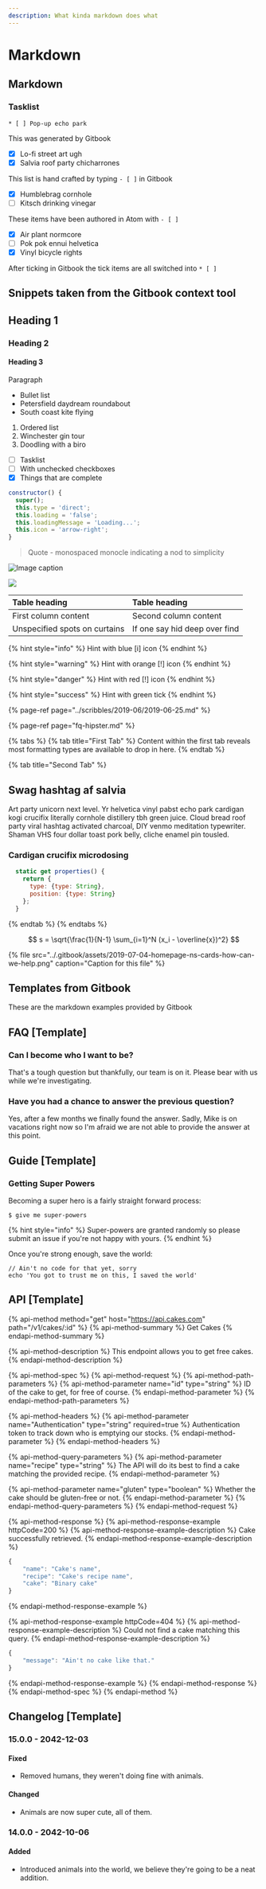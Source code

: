 ```yaml
---
description: What kinda markdown does what
---
```


# Markdown

## Markdown

### Tasklist

`* [ ] Pop-up echo park`

This was generated by Gitbook

* [x] Lo-fi street art ugh
* [x] Salvia roof party chicharrones

This list is hand crafted by typing `- [ ]` in Gitbook

* [x] Humblebrag cornhole
* [ ] Kitsch drinking vinegar

These items have been authored in Atom with `- [ ]`

* [x] Air plant normcore
* [ ] Pok pok ennui helvetica
* [x] Vinyl bicycle rights

After ticking in Gitbook the tick items are all switched into `* [ ]`

## Snippets taken from the Gitbook context tool

## Heading 1

### Heading 2

#### Heading 3

Paragraph

* Bullet list
* Petersfield daydream roundabout
* South coast kite flying

1. Ordered list
2. Winchester gin tour
3. Doodling with a biro

* [ ] Tasklist
* [ ] With unchecked checkboxes
* [x] Things that are complete

```javascript
constructor() {
  super();
  this.type = 'direct';
  this.loading = 'false';
  this.loadingMessage = 'Loading...';
  this.icon = 'arrow-right';
}
```

> Quote - monospaced monocle indicating a nod to simplicity

![Image caption](../.gitbook/assets/image%20%282%29.png)

![](https://andijcdn.sirv.com/nds/testcard-16x9.png?w=320)

| Table heading | Table heading |
| :--- | :--- |
| First column content | Second column content |
| Unspecified spots on curtains | If one say hid deep over find |

{% hint style="info" %}
Hint with blue \[i\] icon
{% endhint %}

{% hint style="warning" %}
Hint with orange \[!\] icon
{% endhint %}

{% hint style="danger" %}
Hint with red \[!\] icon
{% endhint %}

{% hint style="success" %}
Hint with green tick
{% endhint %}

{% page-ref page="../scribbles/2019-06/2019-06-25.md" %}

{% page-ref page="fq-hipster.md" %}

{% tabs %}
{% tab title="First Tab" %}
Content within the first tab reveals most formatting types are available to drop in here.
{% endtab %}

{% tab title="Second Tab" %}
## Swag hashtag af salvia

Art party unicorn next level. Yr helvetica vinyl pabst echo park cardigan kogi crucifix literally cornhole distillery tbh green juice. Cloud bread roof party viral hashtag activated charcoal, DIY venmo meditation typewriter. Shaman VHS four dollar toast pork belly, cliche enamel pin tousled.

### Cardigan crucifix microdosing

```javascript
  static get properties() {
    return {
      type: {type: String},
      position: {type: String}
    };
  }
```
{% endtab %}
{% endtabs %}

$$
s = \sqrt{\frac{1}{N-1} \sum_{i=1}^N (x_i - \overline{x})^2}
$$

{% file src="../.gitbook/assets/2019-07-04-homepage-ns-cards-how-can-we-help.png" caption="Caption for this file" %}


## Templates from Gitbook

These are the markdown examples provided by Gitbook

## FAQ \[Template\]

### Can I become who I want to be?

That's a tough question but thankfully, our team is on it. Please bear with us while we're investigating.

### Have you had a chance to answer the previous question?

Yes, after a few months we finally found the answer. Sadly, Mike is on vacations right now so I'm afraid we are not able to provide the answer at this point.

## Guide \[Template\]

### Getting Super Powers

Becoming a super hero is a fairly straight forward process:

```text
$ give me super-powers
```

{% hint style="info" %}
Super-powers are granted randomly so please submit an issue if you're not happy with yours.
{% endhint %}

Once you're strong enough, save the world:

```text
// Ain't no code for that yet, sorry
echo 'You got to trust me on this, I saved the world'
```

## API \[Template\]

{% api-method method="get" host="https://api.cakes.com" path="/v1/cakes/:id" %}
{% api-method-summary %}
Get Cakes
{% endapi-method-summary %}

{% api-method-description %}
This endpoint allows you to get free cakes.
{% endapi-method-description %}

{% api-method-spec %}
{% api-method-request %}
{% api-method-path-parameters %}
{% api-method-parameter name="id" type="string" %}
ID of the cake to get, for free of course.
{% endapi-method-parameter %}
{% endapi-method-path-parameters %}

{% api-method-headers %}
{% api-method-parameter name="Authentication" type="string" required=true %}
Authentication token to track down who is emptying our stocks.
{% endapi-method-parameter %}
{% endapi-method-headers %}

{% api-method-query-parameters %}
{% api-method-parameter name="recipe" type="string" %}
The API will do its best to find a cake matching the provided recipe.
{% endapi-method-parameter %}

{% api-method-parameter name="gluten" type="boolean" %}
Whether the cake should be gluten-free or not.
{% endapi-method-parameter %}
{% endapi-method-query-parameters %}
{% endapi-method-request %}

{% api-method-response %}
{% api-method-response-example httpCode=200 %}
{% api-method-response-example-description %}
Cake successfully retrieved.
{% endapi-method-response-example-description %}

```javascript
{
    "name": "Cake's name",
    "recipe": "Cake's recipe name",
    "cake": "Binary cake"
}
```
{% endapi-method-response-example %}

{% api-method-response-example httpCode=404 %}
{% api-method-response-example-description %}
Could not find a cake matching this query.
{% endapi-method-response-example-description %}

```javascript
{
    "message": "Ain't no cake like that."
}
```
{% endapi-method-response-example %}
{% endapi-method-response %}
{% endapi-method-spec %}
{% endapi-method %}

## Changelog \[Template\]

### 15.0.0 - 2042-12-03

#### Fixed

* Removed humans, they weren't doing fine with animals.

#### Changed

* Animals are now super cute, all of them.

### 14.0.0 - 2042-10-06

#### Added

* Introduced animals into the world, we believe they're going to be a neat addition.

